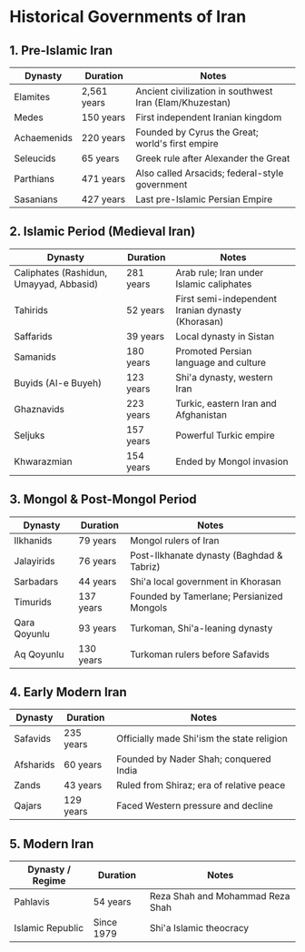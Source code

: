 
# Historical Governments of Iran


## 1. Pre-Islamic Iran

| Dynasty     | Duration      | Notes                                                   |
| ----------- | ------------- | ------------------------------------------------------- |
| Elamites    | 2,561 years   | Ancient civilization in southwest Iran (Elam/Khuzestan) |
| Medes       | 150 years     | First independent Iranian kingdom                       |
| Achaemenids | 220 years     | Founded by Cyrus the Great; world's first empire        |
| Seleucids   | 65 years      | Greek rule after Alexander the Great                    |
| Parthians   | 471 years     | Also called Arsacids; federal-style government          |
| Sasanians   | 427 years     | Last pre-Islamic Persian Empire                         |



## 2. Islamic Period (Medieval Iran)

| Dynasty                                 | Duration    | Notes                                             |
| --------------------------------------- | ----------- | ------------------------------------------------- |
| Caliphates (Rashidun, Umayyad, Abbasid) | 281 years   | Arab rule; Iran under Islamic caliphates          |
| Tahirids                                | 52 years    | First semi-independent Iranian dynasty (Khorasan) |
| Saffarids                               | 39 years    | Local dynasty in Sistan                           |
| Samanids                                | 180 years   | Promoted Persian language and culture             |
| Buyids (Al-e Buyeh)                     | 123 years   | Shi'a dynasty, western Iran                       |
| Ghaznavids                              | 223 years   | Turkic, eastern Iran and Afghanistan              |
| Seljuks                                 | 157 years   | Powerful Turkic empire                            |
| Khwarazmian                             | 154 years   | Ended by Mongol invasion                          |


## 3. Mongol & Post-Mongol Period

| Dynasty      | Duration    | Notes                                     |
| ------------ | ----------- | ----------------------------------------- |
| Ilkhanids    | 79 years    | Mongol rulers of Iran                     |
| Jalayirids   | 76 years    | Post-Ilkhanate dynasty (Baghdad & Tabriz) |
| Sarbadars    | 44 years    | Shi'a local government in Khorasan        |
| Timurids     | 137 years   | Founded by Tamerlane; Persianized Mongols |
| Qara Qoyunlu | 93 years    | Turkoman, Shi'a-leaning dynasty           |
| Aq Qoyunlu   | 130 years   | Turkoman rulers before Safavids           |


## 4. Early Modern Iran

| Dynasty   | Duration    | Notes                                      |
| --------- | ----------- | ------------------------------------------ |
| Safavids  | 235 years   | Officially made Shi'ism the state religion |
| Afsharids | 60 years    | Founded by Nader Shah; conquered India     |
| Zands     | 43 years    | Ruled from Shiraz; era of relative peace   |
| Qajars    | 129 years   | Faced Western pressure and decline         |

## 5. Modern Iran

| Dynasty / Regime | Duration   | Notes                            |
| ---------------- | ---------- | -------------------------------- |
| Pahlavis         | 54 years   | Reza Shah and Mohammad Reza Shah |
| Islamic Republic | Since 1979 | Shi'a Islamic theocracy          |
